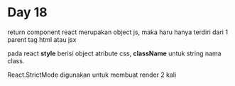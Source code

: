 # Day 18

return component react merupakan object js, maka haru hanya terdiri dari 1 parent tag html atau jsx

pada react **style** berisi object atribute css, **className** untuk string nama class.

React.StrictMode digunakan untuk membuat render 2 kali
